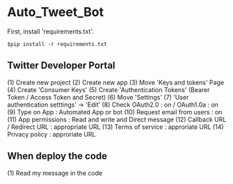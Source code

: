 # Auto_Tweet_Bot

First, install 'requirements.txt'.

    $pip install -r requirements.txt
    
## Twitter Developer Portal

(1) Create new project
(2) Create new app
(3) Move 'Keys and tokens' Page
(4) Create 'Consumer Keys'
(5) Create 'Authentication Tokens' (Bearer Token / Access Token and Secret)
(6) Move 'Settings'
(7) 'User authentication setttings' -> 'Edit'
(8) Check OAuth2.0 : on / OAuth1.0a : on
(9) Type on App : Automated App or bot 
(10) Request email from users : on
(11) App permissions : Read and write and Direct message
(12) Callback URL / Redirect URL : appropriate URL
(13) Terms of service : approriate URL
(14) Privacy policy : approriate URL

## When deploy the code

(1) Read my message in the code
